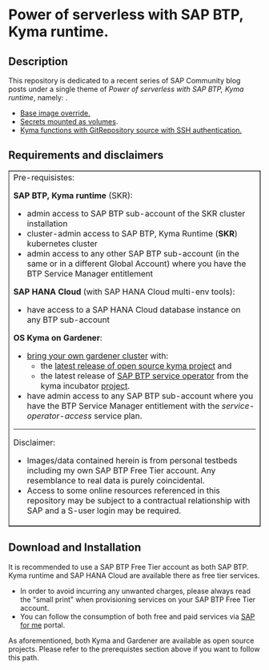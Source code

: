 # Power of serverless with SAP BTP, Kyma runtime.


## Description
This repository is dedicated to a recent series of SAP Community blog posts under a single theme of *Power of serverless with SAP BTP, Kyma runtime*, namely:  .  


  * [Base image override.](https://blogs.sap.com/2023/01/29/power-of-serverless-with-sap-btp-kyma-runtime.-base-image-override./)
  * [Secrets mounted as volumes](https://blogs.sap.com/2023/02/06/power-of-serverless-with-sap-btp-kyma-runtime.-secrets-mounted-as-volumes./).
  * [Kyma functions with GitRepository source with SSH authentication.](https://blogs.sap.com/2021/12/08/kyma-functions-with-gitrepository-source-with-ssh-authentication./)


## Requirements and disclaimers

<table style="border-collapse: collapse; width: 100%;" border="1">
<tbody>
<tr>
<td style="width: 100%;">Pre-requisistes:

<strong>SAP BTP, Kyma runtime</strong> (SKR):
<ul>
  <li>admin access to SAP BTP sub-account of the SKR cluster installation</li>
  <li>cluster-admin access to SAP BTP, Kyma Runtime (<strong>SKR</strong>) kubernetes cluster</li>
  <li>admin access to any other SAP BTP sub-account (in the same or in a different Global Account) where you have the BTP Service Manager entitlement</li>
</ul>
<strong>SAP HANA Cloud</strong> (with SAP HANA Cloud multi-env tools):
<ul>
  <li>have access to a SAP HANA Cloud database instance on any BTP sub-account</li>
</ul>
<strong>OS Kyma on Gardener</strong>:
<ul>
  <li><a href="https://gardener.cloud/docs/gardener/#setting-up-your-own-gardener-landscape-in-the-cloud">bring your own gardener cluster</a> with:
<ul>
  <li>the <a href="https://github.com/kyma-project/kyma/releases">latest release of open source kyma project</a> and</li>
  <li>the latest release of <a href="https://github.com/kyma-incubator/sap-btp-service-operator">SAP BTP service operator</a> from the kyma incubator <a href="https://github.com/kyma-incubator">project</a>.</li>
</ul>
</li>
  <li>have admin access to any SAP BTP sub-account where you have the BTP Service Manager entitlement with the <em>service-operator-access</em> service plan.</li>
</ul>

<hr />

Disclaimer:
<ul>
  <li>Images/data contained herein is from personal testbeds including my own SAP BTP Free Tier account. Any resemblance to real data is purely coincidental.</li>
  <li>Access to some online resources referenced in this repository may be subject to a contractual relationship with SAP and a S-user login may be required.</li>
</ul>
</td>
</tr>
</tbody>
</table>

## Download and Installation
It is recommended to use a SAP BTP Free Tier account as both SAP BTP. Kyma runtime and SAP HANA Cloud are available there as free tier services.  

  * In order to avoid incurring any unwanted charges, please always read the "small print" when provisioning services on your SAP BTP Free Tier account.  
  * You can follow the consumption of both free and paid services via [SAP for me](https://me.sap.com) portal.

As aforementioned, both Kyma and Gardener are available as open source projects. Please refer to the prerequistes section above if you want to follow this path.  
